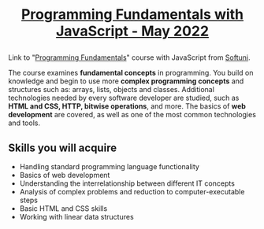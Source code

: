 # <p align="center"><a href=https://softuni.bg/trainings/3732/programming-fundamentals-with-javascript-may-2022> Programming Fundamentals with JavaScript - May 2022 <a/>
  
Link to "[Programming Fundamentals](https://softuni.bg/trainings/3732/programming-fundamentals-with-javascript-may-2022)" course with JavaScript from [Softuni](https://softuni.bg/).

  
The course examines **fundamental concepts** in programming. You build on knowledge and begin to use more **complex programming concepts** and structures such as: arrays, lists, objects and classes. Additional technologies needed by every software developer are studied, such as **HTML and CSS, HTTP, bitwise operations**, and more. The basics of **web development** are covered, as well as one of the most common technologies and tools.

## Skills you will **acquire**
- Handling standard programming language functionality
- Basics of web development
- Understanding the interrelationship between different IT concepts
- Analysis of complex problems and reduction to computer-executable steps
- Basic HTML and CSS skills
- Working with linear data structures